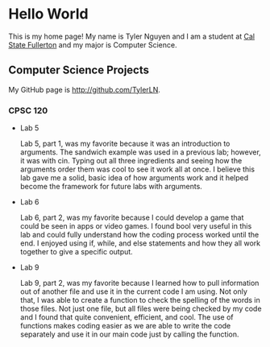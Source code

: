 # Hello World

This is my home page! My name is Tyler Nguyen and I am a student at [Cal State Fullerton](http://www.fullerton.edu/) and my major is Computer Science.

## Computer Science Projects

My GitHub page is http://github.com/TylerLN.

### CPSC 120

* Lab 5

    Lab 5, part 1, was my favorite because it was an introduction to arguments. The sandwich example was used in a previous lab; however, it was with cin. Typing out all three ingredients and seeing how the arguments order them was cool to see it work all at once. I believe this lab gave me a solid, basic idea of how arguments work and it helped become the framework for future labs with arguments.

* Lab 6

    Lab 6, part 2, was my favorite because I could develop a game that could be seen in apps or video games. I found bool very useful in this lab and could fully understand how the coding process worked until the end. I enjoyed using if, while, and else statements and how they all work together to give a specific output.

* Lab 9

    Lab 9, part 2, was my favorite because I learned how to pull information out of another file and use it in the current code I am using. Not only that, I was able to create a function to check the spelling of the words in those files. Not just one file, but all files were being checked by my code and I found that quite convenient, efficient, and cool. The use of functions makes coding easier as we are able to write the code separately and use it in our main code just by calling the function.